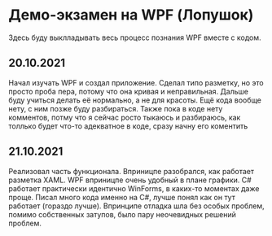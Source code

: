 # Демо-экзамен на WPF (Лопушок)
Здесь буду выклладывать весь процесс познания WPF вместе с кодом.
## 20.10.2021
Начал изучать WPF и создал приложение. Сделал типо разметку, но это просто проба пера, потому что она кривая и неправильная. Дальше буду учиться делать её нормально, а не для красоты. Ещё кода вообще нету, с ним позже буду разбираться. Также пока в коде нету комментов, потму что я сейчас росто тыкаюсь и разбираюсь, как толлько будет что-то адекватное в коде, сразу начну его коментить
## 21.10.2021
Реализовал часть функционала. Вприницпе разобрался, как работает разметка XAML. WPF вприницпе очень удобный в плане графики. C# работает практически идентично WinForms, в каких-то моментах даже проще. Писал много кода именно на C#, лучше понял как он тут работает (гораздо лучше). Впринципе отладка шла без особых проблем, помимо собственных затупов, было пару неочевидных решений проблем. 

